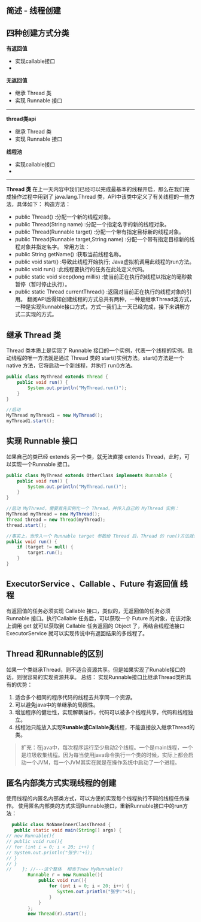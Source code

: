 ## 简述 - 线程创建
四种创建方式分类
---

**有返回值**
- 实现callable接口
- 

**无返回值**
- 继承 Thread 类
- 实现 Runnable 接口

---

**thread类api**
- 继承 Thread 类
- 实现 Runnable 接口

**线程池**
- 实现callable接口
- 

---

**Thread 类**
在上一天内容中我们已经可以完成最基本的线程开启，那么在我们完成操作过程中用到了 java.lang.Thread 类，API中该类中定义了有关线程的一些方法，具体如下：
构造方法：
- public Thread() :分配一个新的线程对象。
- public Thread(String name) :分配一个指定名字的新的线程对象。
- public Thread(Runnable target) :分配一个带有指定目标新的线程对象。
- public Thread(Runnable target,String name) :分配一个带有指定目标新的线程对象并指定名字。
常用方法：
- public String getName() :获取当前线程名称。
- public void start() :导致此线程开始执行; Java虚拟机调用此线程的run方法。
- public void run() :此线程要执行的任务在此处定义代码。
- public static void sleep(long millis) :使当前正在执行的线程以指定的毫秒数暂停（暂时停止执行）。
- public static Thread currentThread() :返回对当前正在执行的线程对象的引用。
翻阅API后得知创建线程的方式总共有两种，一种是继承Thread类方式，一种是实现Runnable接口方式，方式一我们上一天已经完成，接下来讲解方式二实现的方式。

## 继承 Thread 类
Thread 类本质上是实现了 Runnable 接口的一个实例，代表一个线程的实例。启动线程的唯一方法就是通过 Thread 类的 start()实例方法。start()方法是一个 native 方法，它将启动一个新线程，并执行 run()方法。
```java
public class MyThread extends Thread {
    public void run() {
        System.out.println("MyThread.run()");
    }
}

//启动
MyThread myThread1 = new MyThread();
myThread1.start();
```

## 实现 Runnable 接口
如果自己的类已经 extends 另一个类，就无法直接 extends Thread，此时，可以实现一个Runnable 接口。
```java
public class MyThread extends OtherClass implements Runnable {
    public void run() {
        System.out.println("MyThread.run()");
    }
}

//启动 MyThread，需要首先实例化一个 Thread，并传入自己的 MyThread 实例：
MyThread myThread = new MyThread();
Thread thread = new Thread(myThread);
thread.start();

//事实上，当传入一个 Runnable target 参数给 Thread 后，Thread 的 run()方法就会调用target.run()
public void run() {
    if (target != null) {
        target.run();
    }
}
```

## ExecutorService 、Callable<Class> 、Future 有返回值 线程
有返回值的任务必须实现 Callable 接口，类似的，无返回值的任务必须 Runnable 接口。执行Callable 任务后，可以获取一个 Future 的对象，在该对象上调用 get 就可以获取到 Callable 任务返回的 Object 了，再结合线程池接口 ExecutorService 就可以实现传说中有返回结果的多线程了。


## Thread 和Runnable的区别
如果一个类继承Thread，则不适合资源共享。但是如果实现了Runable接口的话，则很容易的实现资源共享。
总结：
实现Runnable接口比继承Thread类所具有的优势：
1. 适合多个相同的程序代码的线程去共享同一个资源。
2. 可以避免java中的单继承的局限性。
3. 增加程序的健壮性，实现解耦操作，代码可以被多个线程共享，代码和线程独立。
4. 线程池只能放入实现**Runable或Callable类**线程，不能直接放入继承Thread的类。
<blockquote >扩充：在java中，每次程序运行至少启动2个线程。一个是main线程，一个是垃圾收集线程。因为每当使用java命令执行一个类的时候，实际上都会启动一个JVM，每一个JVM其实在就是在操作系统中启动了一个进程。</blockquote >

## 匿名内部类方式实现线程的创建
使用线程的内匿名内部类方式，可以方便的实现每个线程执行不同的线程任务操作。
使用匿名内部类的方式实现Runnable接口，重新Runnable接口中的run方法：
```java
  public class NoNameInnerClassThread {
   public static void main(String[] args) {            
// new Runnable(){      
// public void run(){          
// for (int i = 0; i < 20; i++) {              
// System.out.println("张宇:"+i);                  
// }              
// }            
//    }; //‐‐‐这个整体  相当于new MyRunnable()    
        Runnable r = new Runnable(){
            public void run(){
                for (int i = 0; i < 20; i++) {
                   System.out.println("张宇:"+i);  
                }
            } 
        };
        new Thread(r).start();
```